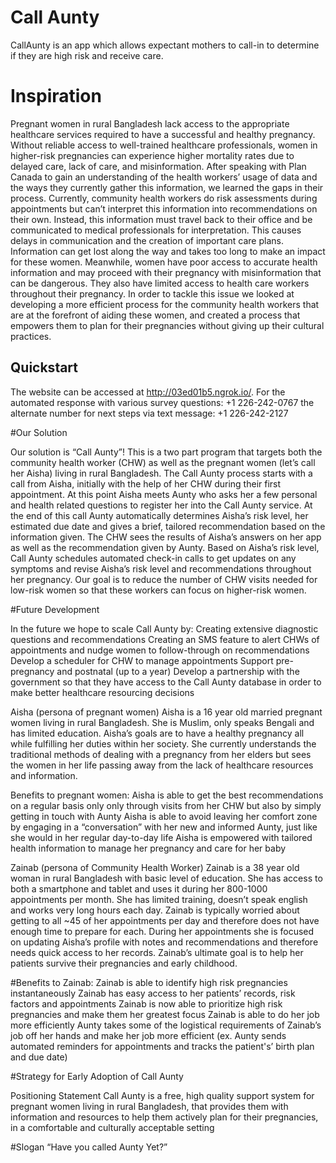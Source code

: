 # Call Aunty

CallAunty is an app which allows expectant mothers to call-in to determine if they are high risk and receive care.

# Inspiration 

Pregnant women in rural Bangladesh lack access to the appropriate healthcare services required to have a successful and healthy pregnancy. Without reliable access to well-trained healthcare professionals, women in higher-risk pregnancies can experience higher mortality rates due to delayed care, lack of care, and misinformation. After speaking with Plan Canada to gain an understanding of the health workers’ usage of data and the ways they currently gather this information, we learned the gaps in their process. Currently, community health workers do risk assessments during appointments but can’t interpret this information into recommendations on their own. Instead, this information must travel back to their office and be communicated to medical professionals for interpretation. This causes delays in communication and the creation of important care plans. Information can get lost along the way and takes too long to make an impact for these women. Meanwhile, women have poor access to accurate health information and may proceed with their pregnancy with misinformation that can be dangerous. They also have limited access to health care workers throughout their pregnancy. In order to tackle this issue we looked at developing a more efficient process for the community health workers that are at the forefront of aiding these women, and created a process that empowers them to plan for their pregnancies without giving up their cultural practices.

## Quickstart
The website can be accessed at http://03ed01b5.ngrok.io/.
For the automated response with various survey questions: +1 226-242-0767
the alternate number for next steps via text message: +1 226-242-2127

#Our Solution 

Our solution is “Call Aunty”! This is a two part program that targets both the community health worker (CHW) as well as the pregnant women (let’s call her Aisha) living in rural Bangladesh. The Call Aunty process starts with a call from Aisha, initially with the help of her CHW during their first appointment. At this point Aisha meets Aunty who asks her a few personal and health related questions to register her into the Call Aunty service. At the end of this call Aunty automatically determines Aisha’s risk level, her estimated due date and gives a brief, tailored recommendation based on the information given. The CHW sees the results of Aisha’s answers on her app as well as the recommendation given by Aunty. Based on Aisha’s risk level, Call Aunty schedules automated check-in calls to get updates on any symptoms and revise Aisha’s risk level and recommendations throughout her pregnancy. Our goal is to reduce the number of CHW visits needed for low-risk women so that these workers can focus on higher-risk women.

#Future Development 

In the future we hope to scale Call Aunty by: Creating extensive diagnostic questions and recommendations Creating an SMS feature to alert CHWs of appointments and nudge women to follow-through on recommendations Develop a scheduler for CHW to manage appointments Support pre-pregnancy and postnatal (up to a year) Develop a partnership with the government so that they have access to the Call Aunty database in order to make better healthcare resourcing decisions

Aisha (persona of pregnant women) Aisha is a 16 year old married pregnant women living in rural Bangladesh. She is Muslim, only speaks Bengali and has limited education. Aisha’s goals are to have a healthy pregnancy all while fulfilling her duties within her society. She currently understands the traditional methods of dealing with a pregnancy from her elders but sees the women in her life passing away from the lack of healthcare resources and information.

Benefits to pregnant women: Aisha is able to get the best recommendations on a regular basis only only through visits from her CHW but also by simply getting in touch with Aunty Aisha is able to avoid leaving her comfort zone by engaging in a “conversation” with her new and informed Aunty, just like she would in her regular day-to-day life Aisha is empowered with tailored health information to manage her pregnancy and care for her baby

Zainab (persona of Community Health Worker) Zainab is a 38 year old woman in rural Bangladesh with basic level of education. She has access to both a smartphone and tablet and uses it during her 800-1000 appointments per month. She has limited training, doesn’t speak english and works very long hours each day. Zainab is typically worried about getting to all ~45 of her appointments per day and therefore does not have enough time to prepare for each. During her appointments she is focused on updating Aisha’s profile with notes and recommendations and therefore needs quick access to her records. Zainab’s ultimate goal is to help her patients survive their pregnancies and early childhood.

#Benefits to Zainab: 
Zainab is able to identify high risk pregnancies instantaneously Zainab has easy access to her patients’ records, risk factors and appointments Zainab is now able to prioritize high risk pregnancies and make them her greatest focus Zainab is able to do her job more efficiently Aunty takes some of the logistical requirements of Zainab’s job off her hands and make her job more efficient (ex. Aunty sends automated reminders for appointments and tracks the patient's’ birth plan and due date)

#Strategy for Early Adoption of Call Aunty

Positioning Statement Call Aunty is a free, high quality support system for pregnant women living in rural Bangladesh, that provides them with information and resources to help them actively plan for their pregnancies, in a comfortable and culturally acceptable setting

#Slogan “Have you called Aunty Yet?”



